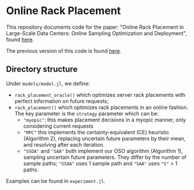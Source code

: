 # Online Rack Placement

This repository documents code for the paper: "Online Rack Placement in Large-Scale Data Centers: Online Sampling Optimization and Deployment", found [here](https://arxiv.org/abs/2501.12725).

The previous version of this code is found [here](https://github.com/kscummings/RackPlacement).

## Directory structure

Under `models/model.jl`, we define:
- `rack_placement_oracle()` which optimizes server rack placements with perfect information on future requests;
- `rack_placement()` which optimizes rack placements in an online fashion. The key parameter is the `strategy` parameter which can be:
    - `"myopic"`: this makes placement decisions in a myopic manner, only considering current requests
    - `"MPC"` this implements the certainty-equivalent (CE) heuristic (Algorithm 2), replacing uncertain future parameters by their mean, and resolving after each iteration.
    - `"SSOA"` and `"SAA"` both implement our OSO algorithm (Algorithm 1), sampling uncertain future parameters. They differ by the number of sample paths; `"SSOA"` uses 1 sample path and `"SAA"` uses `"S"` > 1 paths.

Examples can be found in `experiment.jl`.